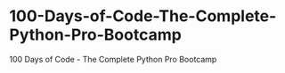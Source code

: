 # 100-Days-of-Code-The-Complete-Python-Pro-Bootcamp
100 Days of Code - The Complete Python Pro Bootcamp
